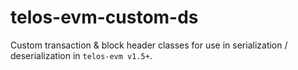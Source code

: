 # telos-evm-custom-ds

Custom transaction & block header classes for use in serialization / deserialization in `telos-evm v1.5+`.